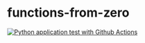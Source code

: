 # functions-from-zero

[![Python application test with Github Actions](https://github.com/iam-ajeetsingh/functions-from-zero/actions/workflows/main.yml/badge.svg)](https://github.com/iam-ajeetsingh/functions-from-zero/actions/workflows/main.yml)
